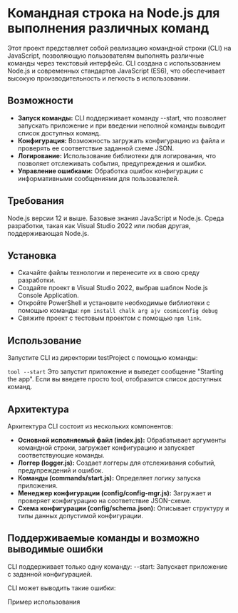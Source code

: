 # Командная строка на Node.js для выполнения различных команд #
Этот проект представляет собой реализацию командной строки (CLI) на JavaScript, позволяющую пользователям выполнять различные команды через текстовый интерфейс. CLI создана с использованием Node.js и современных стандартов JavaScript (ES6), что обеспечивает высокую производительность и легкость в использовании.

## Возможности
* **Запуск команды:** CLI поддерживает команду --start, что позволяет запускать приложение и при введении неполной команды выводит список доступных команд.
* **Конфигурация:** Возможность загружать конфигурацию из файла и проверять ее соответствие заданной схеме JSON.
* **Логирование:** Использование библиотеки для логирования, что позволяет отслеживать события, предупреждения и ошибки.
* **Управление ошибками:** Обработка ошибок конфигурации с информативными сообщениями для пользователей.
  
## Требования
Node.js версии 12 и выше.
Базовые знания JavaScript и Node.js.
Среда разработки, такая как Visual Studio 2022 или любая другая, поддерживающая Node.js.

## Установка
* Скачайте файлы технологии и перенесите их в свою среду разработки.
* Создайте проект в Visual Studio 2022, выбрав шаблон Node.js Console Application.
* Откройте PowerShell и установите необходимые библиотеки с помощью команды:
```npm install chalk arg ajv cosmiconfig debug```
* Свяжите проект с тестовым проектом с помощью ```npm link```.
  
## Использование
Запустите CLI из директории testProject с помощью команды:

```tool --start```
Это запустит приложение и выведет сообщение "Starting the app". Если вы введете просто tool, отобразится список доступных команд.

## Архитектура
Архитектура CLI состоит из нескольких компонентов:

* **Основной исполняемый файл (index.js):** Обрабатывает аргументы командной строки, загружает конфигурацию и запускает соответствующие команды.
* **Логгер (logger.js):** Создает логгеры для отслеживания событий, предупреждений и ошибок.
* **Команды (commands/start.js):** Определяет логику запуска приложения.
* **Менеджер конфигурации (config/config-mgr.js):** Загружает и проверяет конфигурацию на соответствие JSON-схеме.
* **Схема конфигурации (config/schema.json):** Описывает структуру и типы данных допустимой конфигурации.

## Поддерживаемые команды и возможно выводимые ошибки
CLI поддерживает только одну команду:
--start: Запускает приложение с заданной конфигурацией.

CLI может выводить такие ошибки:

Пример использования
